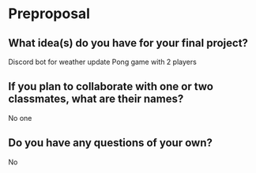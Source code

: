 # Preproposal

## What idea(s) do you have for your final project?

Discord bot for weather update
Pong game with 2 players

## If you plan to collaborate with one or two classmates, what are their names?

No one

## Do you have any questions of your own?

No
